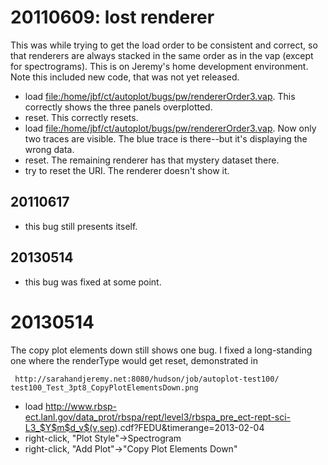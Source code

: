 # 20110609: lost renderer

This was while trying to get the load order to be consistent and
correct, so that renderers are always stacked in the same order as in
the vap (except for spectrograms). This is on Jeremy's home development
environment. Note this included new code, that was not yet released.

  - load <file:/home/jbf/ct/autoplot/bugs/pw/rendererOrder3.vap>. This
    correctly shows the three panels overplotted.
  - reset. This correctly resets.
  - load <file:/home/jbf/ct/autoplot/bugs/pw/rendererOrder3.vap>. Now
    only two traces are visible. The blue trace is there--but it's
    displaying the wrong data.
  - reset. The remaining renderer has that mystery dataset there.
  - try to reset the URI. The renderer doesn't show it.

## 20110617

  - this bug still presents itself.

## 20130514

  - this bug was fixed at some point.

# 20130514

The copy plot elements down still shows one bug. I fixed a long-standing
one where the renderType would get reset, demonstrated in

```
 http://sarahandjeremy.net:8080/hudson/job/autoplot-test100/ test100_Test_3pt8_CopyPlotElementsDown.png 
```
  - load
    <http://www.rbsp-ect.lanl.gov/data_prot/rbspa/rept/level3/rbspa_pre_ect-rept-sci-L3_$Y$m$d_v$(v,sep>).cdf?FEDU\&timerange=2013-02-04
  - right-click, "Plot Style"-\>Spectrogram
  - right-click, "Add Plot"-\>"Copy Plot Elements Down"

